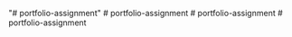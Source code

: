 "# portfolio-assignment" 
#   p o r t f o l i o - a s s i g n m e n t  
 #   p o r t f o l i o - a s s i g n m e n t  
 #   p o r t f o l i o - a s s i g n m e n t  
 
